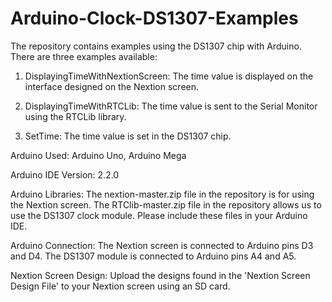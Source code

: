 # Arduino-Clock-DS1307-Examples
The repository contains examples using the DS1307 chip with Arduino. There are three examples available:

1. DisplayingTimeWithNextionScreen: The time value is displayed on the interface designed on the Nextion screen.

2. DisplayingTimeWithRTCLib: The time value is sent to the Serial Monitor using the RTCLib library.

3. SetTime: The time value is set in the DS1307 chip.

Arduino Used: Arduino Uno, Arduino Mega

Arduino IDE Version: 2.2.0

Arduino Libraries: The nextion-master.zip file in the repository is for using the Nextion screen. The RTClib-master.zip file in the repository allows us to use the DS1307 clock module. Please include these files in your Arduino IDE.

Arduino Connection: The Nextion screen is connected to Arduino pins D3 and D4. The DS1307 module is connected to Arduino pins A4 and A5.

Nextion Screen Design: Upload the designs found in the 'Nextion Screen Design File' to your Nextion screen using an SD card.